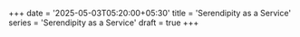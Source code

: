 +++
date = '2025-05-03T05:20:00+05:30'
title = 'Serendipity as a Service'
series = 'Serendipity as a Service'
draft = true
+++

